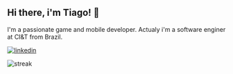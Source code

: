 ## Hi there, i'm Tiago! 👋

I'm a passionate game and mobile developer. Actualy i'm a software enginer at CI&T from Brazil.

<p align="center">

[![linkedin](https://img.shields.io/badge/LinkedIn-0077B5?style=flat&logo=linkedin&logoColor=FFFFFF)](https://www.linkedin.com/in/tiago-o-16687b5/)

</p>

![streak](https://github-readme-streak-stats.herokuapp.com/?user=tiagoociandt)
